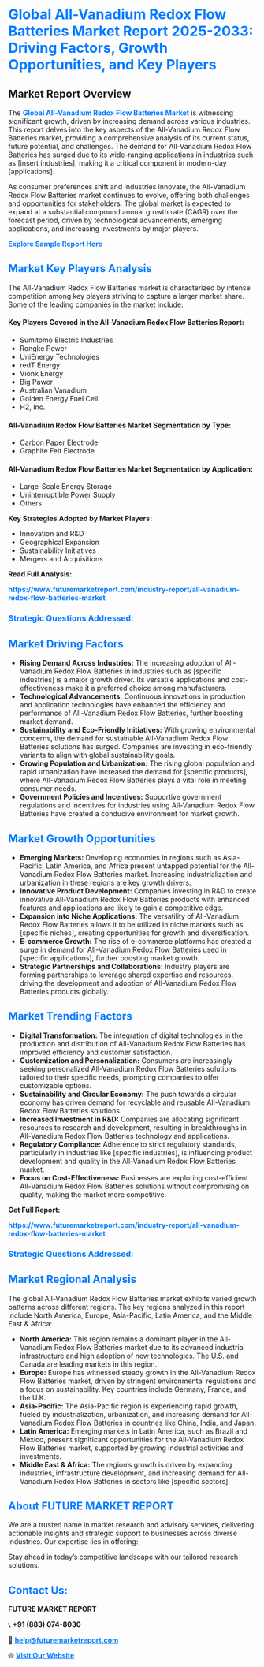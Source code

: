 <h1 style="color: #007BFF;">Global All-Vanadium Redox Flow Batteries Market Report 2025-2033: Driving Factors, Growth Opportunities, and Key Players</h1>

<section id="overview">
<h2>Market Report Overview</h2>
<p>The <a href="https://www.futuremarketreport.com/industry-report/all-vanadium-redox-flow-batteries-market" style="color: #007BFF; text-decoration: none;"><strong>Global All-Vanadium Redox Flow Batteries Market</strong></a> is witnessing significant growth, driven by increasing demand across various industries. This report delves into the key aspects of the All-Vanadium Redox Flow Batteries market, providing a comprehensive analysis of its current status, future potential, and challenges. The demand for All-Vanadium Redox Flow Batteries has surged due to its wide-ranging applications in industries such as [insert industries], making it a critical component in modern-day [applications].</p>
<p>As consumer preferences shift and industries innovate, the All-Vanadium Redox Flow Batteries market continues to evolve, offering both challenges and opportunities for stakeholders. The global market is expected to expand at a substantial compound annual growth rate (CAGR) over the forecast period, driven by technological advancements, emerging applications, and increasing investments by major players.</p>
</section>

<section id="overview">
<p><a href="https://www.futuremarketreport.com/request-sample/reportId=28217" style="color: #007BFF; text-decoration: none;"><strong>Explore Sample Report Here</strong></a></p>
</section>

<section id="key-players">
<h2 style="color: #007BFF;">Market Key Players Analysis</h2>
<p>The All-Vanadium Redox Flow Batteries market is characterized by intense competition among key players striving to capture a larger market share. Some of the leading companies in the market include:</p>
<h4>Key Players Covered in the All-Vanadium Redox Flow Batteries Report:</h4>
<ul><li>Sumitomo Electric Industries</li><li>Rongke Power</li><li>UniEnergy Technologies</li><li>redT Energy</li><li>Vionx Energy</li><li>Big Pawer</li><li>Australian Vanadium</li><li>Golden Energy Fuel Cell</li><li>H2, Inc.</li></ul>
<h4>All-Vanadium Redox Flow Batteries Market Segmentation by Type:</h4>
<ul><li>Carbon Paper Electrode</li><li>Graphite Felt Electrode</li></ul>

<h4>All-Vanadium Redox Flow Batteries Market Segmentation by Application:</h4>
<ul><li>Large-Scale Energy Storage</li><li>Uninterruptible Power Supply</li><li>Others</li></ul>
<p><strong>Key Strategies Adopted by Market Players:</strong></p>
<ul>
<li>Innovation and R&D</li>
<li>Geographical Expansion</li>
<li>Sustainability Initiatives</li>
<li>Mergers and Acquisitions</li>
</ul>
</section>

<section>
<p><strong>Read Full Analysis: </strong></p><a href="https://www.futuremarketreport.com/industry-report/all-vanadium-redox-flow-batteries-market" style="color: #007BFF; text-decoration: none;"><strong>https://www.futuremarketreport.com/industry-report/all-vanadium-redox-flow-batteries-market</strong></a>
<h3 style="color: #007BFF;">Strategic Questions Addressed:</h3>
</section>

<section id="driving-factors">
<h2 style="color: #007BFF;">Market Driving Factors</h2>
<ul>
<li><strong>Rising Demand Across Industries:</strong> The increasing adoption of All-Vanadium Redox Flow Batteries in industries such as [specific industries] is a major growth driver. Its versatile applications and cost-effectiveness make it a preferred choice among manufacturers.</li>
<li><strong>Technological Advancements:</strong> Continuous innovations in production and application technologies have enhanced the efficiency and performance of All-Vanadium Redox Flow Batteries, further boosting market demand.</li>
<li><strong>Sustainability and Eco-Friendly Initiatives:</strong> With growing environmental concerns, the demand for sustainable All-Vanadium Redox Flow Batteries solutions has surged. Companies are investing in eco-friendly variants to align with global sustainability goals.</li>
<li><strong>Growing Population and Urbanization:</strong> The rising global population and rapid urbanization have increased the demand for [specific products], where All-Vanadium Redox Flow Batteries plays a vital role in meeting consumer needs.</li>
<li><strong>Government Policies and Incentives:</strong> Supportive government regulations and incentives for industries using All-Vanadium Redox Flow Batteries have created a conducive environment for market growth.</li>
</ul>
</section>

<section id="growth-opportunities">
<h2 style="color: #007BFF;">Market Growth Opportunities</h2>
<ul>
<li><strong>Emerging Markets:</strong> Developing economies in regions such as Asia-Pacific, Latin America, and Africa present untapped potential for the All-Vanadium Redox Flow Batteries market. Increasing industrialization and urbanization in these regions are key growth drivers.</li>
<li><strong>Innovative Product Development:</strong> Companies investing in R&D to create innovative All-Vanadium Redox Flow Batteries products with enhanced features and applications are likely to gain a competitive edge.</li>
<li><strong>Expansion into Niche Applications:</strong> The versatility of All-Vanadium Redox Flow Batteries allows it to be utilized in niche markets such as [specific niches], creating opportunities for growth and diversification.</li>
<li><strong>E-commerce Growth:</strong> The rise of e-commerce platforms has created a surge in demand for All-Vanadium Redox Flow Batteries used in [specific applications], further boosting market growth.</li>
<li><strong>Strategic Partnerships and Collaborations:</strong> Industry players are forming partnerships to leverage shared expertise and resources, driving the development and adoption of All-Vanadium Redox Flow Batteries products globally.</li>
</ul>
</section>

<section id="trending-factors">
<h2 style="color: #007BFF;">Market Trending Factors</h2>
<ul>
<li><strong>Digital Transformation:</strong> The integration of digital technologies in the production and distribution of All-Vanadium Redox Flow Batteries has improved efficiency and customer satisfaction.</li>
<li><strong>Customization and Personalization:</strong> Consumers are increasingly seeking personalized All-Vanadium Redox Flow Batteries solutions tailored to their specific needs, prompting companies to offer customizable options.</li>
<li><strong>Sustainability and Circular Economy:</strong> The push towards a circular economy has driven demand for recyclable and reusable All-Vanadium Redox Flow Batteries solutions.</li>
<li><strong>Increased Investment in R&D:</strong> Companies are allocating significant resources to research and development, resulting in breakthroughs in All-Vanadium Redox Flow Batteries technology and applications.</li>
<li><strong>Regulatory Compliance:</strong> Adherence to strict regulatory standards, particularly in industries like [specific industries], is influencing product development and quality in the All-Vanadium Redox Flow Batteries market.</li>
<li><strong>Focus on Cost-Effectiveness:</strong> Businesses are exploring cost-efficient All-Vanadium Redox Flow Batteries solutions without compromising on quality, making the market more competitive.</li>
</ul>
</section>

<section>
<p><strong>Get Full Report: </strong></p><a href="https://www.futuremarketreport.com/industry-report/all-vanadium-redox-flow-batteries-market" style="color: #007BFF; text-decoration: none;"><strong>https://www.futuremarketreport.com/industry-report/all-vanadium-redox-flow-batteries-market</strong></a>
<h3 style="color: #007BFF;">Strategic Questions Addressed:</h3>
</section>


<section id="regional-analysis">
<h2 style="color: #007BFF;">Market Regional Analysis</h2>
<p>The global All-Vanadium Redox Flow Batteries market exhibits varied growth patterns across different regions. The key regions analyzed in this report include North America, Europe, Asia-Pacific, Latin America, and the Middle East & Africa:</p>
<ul>
<li><strong>North America:</strong> This region remains a dominant player in the All-Vanadium Redox Flow Batteries market due to its advanced industrial infrastructure and high adoption of new technologies. The U.S. and Canada are leading markets in this region.</li>
<li><strong>Europe:</strong> Europe has witnessed steady growth in the All-Vanadium Redox Flow Batteries market, driven by stringent environmental regulations and a focus on sustainability. Key countries include Germany, France, and the U.K.</li>
<li><strong>Asia-Pacific:</strong> The Asia-Pacific region is experiencing rapid growth, fueled by industrialization, urbanization, and increasing demand for All-Vanadium Redox Flow Batteries in countries like China, India, and Japan.</li>
<li><strong>Latin America:</strong> Emerging markets in Latin America, such as Brazil and Mexico, present significant opportunities for the All-Vanadium Redox Flow Batteries market, supported by growing industrial activities and investments.</li>
<li><strong>Middle East & Africa:</strong> The region’s growth is driven by expanding industries, infrastructure development, and increasing demand for All-Vanadium Redox Flow Batteries in sectors like [specific sectors].</li>
</ul>
</section>

<footer>
<h2 style="color: #007BFF;">About FUTURE MARKET REPORT</h2>
<p>We are a trusted name in market research and advisory services, delivering actionable insights and strategic support to businesses across diverse industries. Our expertise lies in offering:</p>

<p>Stay ahead in today’s competitive landscape with our tailored research solutions.</p>

<h2 style="color: #007BFF;">Contact Us:</h2>
<p><strong>FUTURE MARKET REPORT</strong></p>
<p>📞 <strong>+91 (883) 074-8030</strong></p>
<p>📧 <strong><a href="mailto:help@futuremarketreport.com" style="color: #007BFF;">help@futuremarketreport.com</a></strong></p>
<p>🌐 <strong><a href="https://www.futuremarketreport.com/" style="color: #007BFF;">Visit Our Website</a></strong></p>
</footer>